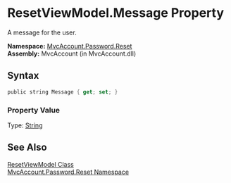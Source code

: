 ResetViewModel.Message Property
===============================
A message for the user.

**Namespace:** [MvcAccount.Password.Reset][1]  
**Assembly:** MvcAccount (in MvcAccount.dll)

Syntax
------

```csharp
public string Message { get; set; }
```

### Property Value
Type: [String][2]

See Also
--------
[ResetViewModel Class][3]  
[MvcAccount.Password.Reset Namespace][1]  

[1]: ../README.md
[2]: http://msdn2.microsoft.com/en-us/library/s1wwdcbf
[3]: README.md